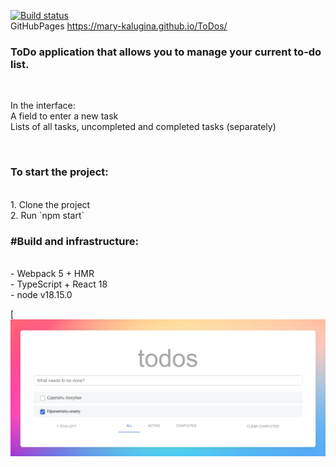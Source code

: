 [![Build status](https://ci.appveyor.com/api/projects/status/oradnxdt07f2jw3d?svg=true)](https://ci.appveyor.com/project/Mary-Kalugina/todos)<br>
GitHubPages https://mary-kalugina.github.io/ToDos/<br>
<h3>ToDo application that allows you to manage your current to-do list.</h3><br>
<p>In the interface:<br>
A field to enter a new task<br>
Lists of all tasks, uncompleted and completed tasks (separately)</p><br>
<h3>To start the project:</h3><br>
1. Clone the project<br>
2. Run `npm start`<br>
<h3>#Build and infrastructure:</h3><br>
- Webpack 5 + HMR<br>
- TypeScript + React 18<br>
- node v18.15.0<br>

[![todos](https://github.com/Mary-Kalugina/ToDos/blob/main/src/assets/images/%D0%A1%D0%BD%D0%B8%D0%BC%D0%BE%D0%BA%20%D1%8D%D0%BA%D1%80%D0%B0%D0%BD%D0%B0%202023-09-16%20145434.png)
